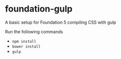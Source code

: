foundation-gulp
===============

A basic setup for Foundation 5 compiling CSS with gulp

Run the following commands

* ```npm install```
* ```bower install```
* ```gulp```